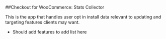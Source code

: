 ##Checkout for WooCommerce: Stats Collector

This is the app that handles user opt in install data relevant to updating and targeting features clients may want.

* Should add features to add list here